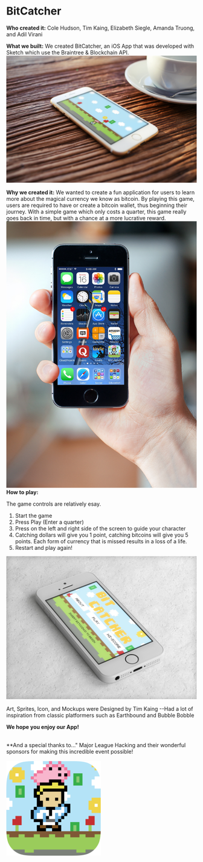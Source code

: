# BitCatcher

**Who created it:** 
Cole Hudson, Tim Kaing, Elizabeth Siegle, Amanda Truong, and Adil Virani

**What we built:** 
We created BitCatcher, an iOS App that was developed with Sketch which use the Braintree & Blockchain API. 
<img src="https://github.com/ColeHud/therealbit/blob/master/Assets/mockup1.jpg">

**Why we created it:** 
We wanted to create a fun application for users to learn more about the magical currency we know as bitcoin. By playing this game, users are required to have or create a bitcoin wallet, thus beginning their journey. With a simple game which only costs a quarter, this game really goes back in time, but with a chance at a more lucrative reward.
<img src="https://github.com/ColeHud/therealbit/blob/master/Assets/mockup3.jpg">
**How to play:**

The game controls are relatively esay. 
1. Start the game
2. Press Play (Enter a quarter)
3. Press on the left and right side of the screen to guide your character
4. Catching dollars will give you 1 point, catching bitcoins will give you 5 points. Each form of currency that is missed results in a loss of a life. 
5. Restart and play again!
<img src="https://github.com/ColeHud/therealbit/blob/master/Assets/mockup2.jpg">

Art, Sprites, Icon, and Mockups were Designed by Tim Kaing
--Had a lot of inspiration from classic platformers such as Earthbound and Bubble Bobble

**We hope you enjoy our App!**<br> <br>

**And a special thanks to..."
Major League Hacking and their wonderful sponsors for making this incredible event possible! <br> <br> 
<img src="https://github.com/ColeHud/therealbit/blob/master/Assets/App_Icon.png" width="250">

